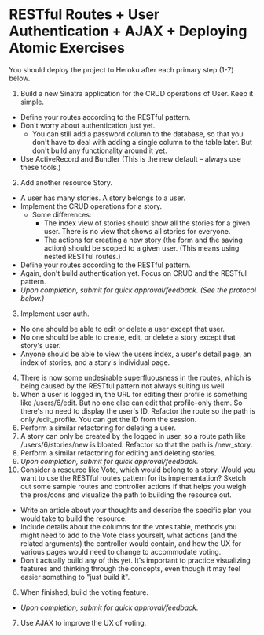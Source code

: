 # RESTful Routes + User Authentication + AJAX + Deploying Atomic Exercises

You should deploy the project to Heroku after each primary step (1-7) below.

1. Build a new Sinatra application for the CRUD operations of User. Keep it simple.
  - Define your routes according to the RESTful pattern.
  - Don't worry about authentication just yet.
    * You can still add a password column to the database, so that you don't have to deal with adding a single column to the table later. But don't build any functionality around it yet.
  - Use ActiveRecord and Bundler (This is the new default – always use these tools.)
2. Add another resource Story.
  - A user has many stories. A story belongs to a user.
  - Implement the CRUD operations for a story.
    * Some differences:
      * The index view of stories should show all the stories for a given user. There is no view that shows all stories for everyone.
      * The actions for creating a new story (the form and the saving action) should be scoped to a given user. (This means using nested RESTful routes.)
  - Define your routes according to the RESTful pattern.
  - Again, don't build authentication yet. Focus on CRUD and the RESTful pattern.
  - _Upon completion, submit for quick approval/feedback. (See the protocol below.)_
3. Implement user auth.
 - No one should be able to edit or delete a user except that user.
 - No one should be able to create, edit, or delete a story except that story's user.
 - Anyone should be able to view the users index, a user's detail page, an index of stories, and a story's individual page.
4. There is now some undesirable superfluousness in the routes, which is being caused by the RESTful pattern not always suiting us well.
  1. When a user is logged in, the URL for editing their profile is something like /users/6/edit. But no one else can edit that profile–only them. So there's no need to display the user's ID. Refactor the route so the path is only /edit_profile. You can get the ID from the session.
  2. Perform a similar refactoring for deleting a user.
  3. A story can only be created by the logged in user, so a route path like /users/6/stories/new is bloated. Refactor so that the path is /new_story.
  4. Perform a similar refactoring for editing and deleting stories.
  5. _Upon completion, submit for quick approval/feedback._
5. Consider a resource like Vote, which would belong to a story. Would you want to use the RESTful routes pattern for its implementation? Sketch out some sample routes and controller actions if that helps you weigh the pros/cons and visualize the path to building the resource out.
  - Write an article about your thoughts and describe the specific plan you would take to build the resource.
  - Include details about the columns for the votes table, methods you might need to add to the Vote class yourself, what actions (and the related arguments) the controller would contain, and how the UX for various pages would need to change to accommodate voting.
  - Don't actually build any of this yet. It's important to practice visualizing features and thinking through the concepts, even though it may feel easier something to "just build it".
6. When finished, build the voting feature.
  - _Upon completion, submit for quick approval/feedback._
7. Use AJAX to improve the UX of voting.

